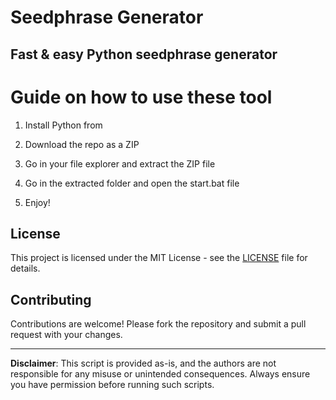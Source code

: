 # Seedphrase Generator    
   
## Fast & easy Python seedphrase generator  
     
# Guide on how to use these tool    
      
1. Install Python from  
 
2. Download the repo as a ZIP 

3. Go in your file explorer and extract the ZIP file   
    
4. Go in the extracted folder and open the start.bat file  
 
5. Enjoy!     
     
## License     
  
This project is licensed under the MIT License - see the [LICENSE](LICENSE) file for details.      
   
## Contributing  
    
Contributions are welcome! Please fork the repository and submit a pull request with your changes.     
   
---    
   
**Disclaimer**: This script is provided as-is, and the authors are not responsible for any misuse or unintended consequences. Always ensure you have permission before running such scripts.   